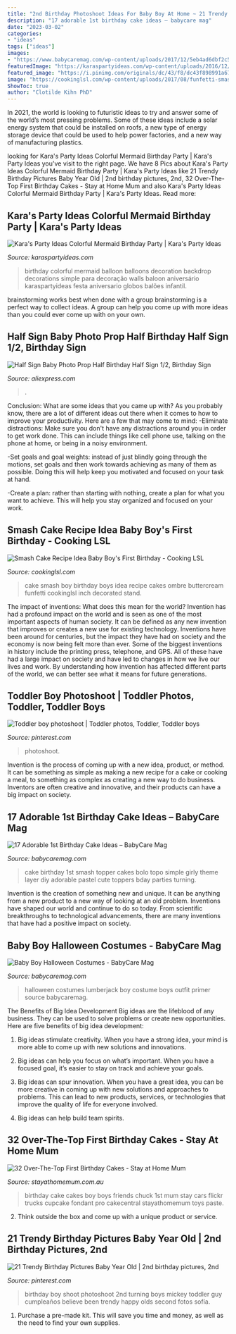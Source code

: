 ```yaml
---
title: "2nd Birthday Photoshoot Ideas For Baby Boy At Home ~ 21 Trendy Birthday Pictures Baby Year Old"
description: "17 adorable 1st birthday cake ideas – babycare mag"
date: "2023-03-02"
categories:
- "ideas"
tags: ["ideas"]
images:
- "https://www.babycaremag.com/wp-content/uploads/2017/12/5eb4ad6dbf2c5d76c2d0570f6102326b.jpg"
featuredImage: "https://karaspartyideas.com/wp-content/uploads/2016/12/Colorful-Mermaid-Birthday-Party-via-Karas-Party-Ideas-KarasPartyIdeas.com6_.jpg"
featured_image: "https://i.pinimg.com/originals/dc/43/f8/dc43f898991a67604d999d8f7d30d410.jpg"
image: "https://cookinglsl.com/wp-content/uploads/2017/08/funfetti-smash-cake-baby-boy-2-1.jpg"
ShowToc: true
author: "Clotilde Kihn PhD"
---
```



In 2021, the world is looking to futuristic ideas to try and answer some of the world’s most pressing problems. Some of these ideas include a solar energy system that could be installed on roofs, a new type of energy storage device that could be used to help power factories, and a new way of manufacturing plastics.

	

		
looking for Kara&#039;s Party Ideas Colorful Mermaid Birthday Party | Kara&#039;s Party Ideas you've visit to the right page. We have 8 Pics about Kara&#039;s Party Ideas Colorful Mermaid Birthday Party | Kara&#039;s Party Ideas like 21 Trendy Birthday Pictures Baby Year Old | 2nd birthday pictures, 2nd, 32 Over-The-Top First Birthday Cakes - Stay at Home Mum and also Kara&#039;s Party Ideas Colorful Mermaid Birthday Party | Kara&#039;s Party Ideas. Read more:
		
    
## Kara&#039;s Party Ideas Colorful Mermaid Birthday Party | Kara&#039;s Party Ideas

<img loading=lazy src="https://karaspartyideas.com/wp-content/uploads/2016/12/Colorful-Mermaid-Birthday-Party-via-Karas-Party-Ideas-KarasPartyIdeas.com6_.jpg" onerror="this.onerror=null;this.src='https://tse3.mm.bing.net/th?id=OIP.u5r--5w5fcnHf-bnwyf3ygHaLJ&amp;pid=15.1';" alt="Kara&#039;s Party Ideas Colorful Mermaid Birthday Party | Kara&#039;s Party Ideas">

_Source: karaspartyideas.com_

>birthday colorful mermaid balloon balloons decoration backdrop decorations simple para decoração walls baloon aniversário karaspartyideas festa aniversario globos balões infantil. 

	

brainstorming works best when done with a group
brainstorming is a perfect way to collect ideas. A group can help you come up with more ideas than you could ever come up with on your own.

    
## Half Sign Baby Photo Prop Half Birthday Half Sign 1/2, Birthday Sign

<img loading=lazy src="https://ae01.alicdn.com/kf/HTB1wj5YLXXXXXbPXFXXq6xXFXXXg/Half-Sign-Baby-Photo-Prop-Half-Birthday-Half-Sign-1-2-Birthday-Sign-Age-Numbers-Photography.jpg" onerror="this.onerror=null;this.src='https://tse3.mm.bing.net/th?id=OIP.Ih6fECgvML6IOZStRb-WYAHaHa&amp;pid=15.1';" alt="Half Sign Baby Photo Prop Half Birthday Half Sign 1/2, Birthday Sign">

_Source: aliexpress.com_

>. 

	

Conclusion: What are some ideas that you came up with?
As you probably know, there are a lot of different ideas out there when it comes to how to improve your productivity. Here are a few that may come to mind:
-Eliminate distractions: Make sure you don't have any distractions around you in order to get work done. This can include things like cell phone use, talking on the phone at home, or being in a noisy environment.

-Set goals and goal weights: instead of just blindly going through the motions, set goals and then work towards achieving as many of them as possible. Doing this will help keep you motivated and focused on your task at hand.

-Create a plan: rather than starting with nothing, create a plan for what you want to achieve. This will help you stay organized and focused on your work.

    
## Smash Cake Recipe Idea Baby Boy&#039;s First Birthday - Cooking LSL

<img loading=lazy src="https://cookinglsl.com/wp-content/uploads/2017/08/funfetti-smash-cake-baby-boy-2-1.jpg" onerror="this.onerror=null;this.src='https://tse4.mm.bing.net/th?id=OIP.V5Pm88Ai6-18wV1XJ5urigHaLH&amp;pid=15.1';" alt="Smash Cake Recipe Idea Baby Boy&#039;s First Birthday - Cooking LSL">

_Source: cookinglsl.com_

>cake smash boy birthday boys idea recipe cakes ombre buttercream funfetti cookinglsl inch decorated stand. 

	

The impact of inventions: What does this mean for the world?
Invention has had a profound impact on the world and is seen as one of the most important aspects of human society. It can be defined as any new invention that improves or creates a new use for existing technology. Inventions have been around for centuries, but the impact they have had on society and the economy is now being felt more than ever. Some of the biggest inventions in history include the printing press, telephone, and GPS. All of these have had a large impact on society and have led to changes in how we live our lives and work. By understanding how invention has affected different parts of the world, we can better see what it means for future generations.

    
## Toddler Boy Photoshoot | Toddler Photos, Toddler, Toddler Boys

<img loading=lazy src="https://i.pinimg.com/736x/b2/1d/67/b21d67bcc8abc029c553343846cc2168.jpg" onerror="this.onerror=null;this.src='https://tse3.mm.bing.net/th?id=OIP.n05JnBNRAil6Ve9Oc3py7gHaJh&amp;pid=15.1';" alt="Toddler boy photoshoot | Toddler photos, Toddler, Toddler boys">

_Source: pinterest.com_

>photoshoot. 

	

Invention is the process of coming up with a new idea, product, or method. It can be something as simple as making a new recipe for a cake or cooking a meal, to something as complex as creating a new way to do business. Inventors are often creative and innovative, and their products can have a big impact on society.

    
## 17 Adorable 1st Birthday Cake Ideas – BabyCare Mag

<img loading=lazy src="https://www.babycaremag.com/wp-content/uploads/2017/12/5eb4ad6dbf2c5d76c2d0570f6102326b.jpg" onerror="this.onerror=null;this.src='https://tse3.mm.bing.net/th?id=OIP.LWgpPkcAHlpeQWMr7FI84gHaLH&amp;pid=15.1';" alt="17 Adorable 1st Birthday Cake Ideas – BabyCare Mag">

_Source: babycaremag.com_

>cake birthday 1st smash topper cakes bolo topo simple girly theme layer diy adorable pastel cute toppers bday parties turning. 

	

Invention is the creation of something new and unique. It can be anything from a new product to a new way of looking at an old problem. Inventions have shaped our world and continue to do so today. From scientific breakthroughs to technological advancements, there are many inventions that have had a positive impact on society.

    
## Baby Boy Halloween Costumes - BabyCare Mag

<img loading=lazy src="https://www.babycaremag.com/wp-content/uploads/2017/09/cba985368090a9ec11a9db8a040339cf.jpg" onerror="this.onerror=null;this.src='https://tse2.mm.bing.net/th?id=OIP.5C7Hbx9VXfnh8L5LDNd33gHaLO&amp;pid=15.1';" alt="Baby Boy Halloween Costumes - BabyCare Mag">

_Source: babycaremag.com_

>halloween costumes lumberjack boy costume boys outfit primer source babycaremag. 

	

The Benefits of Big Idea Development
Big ideas are the lifeblood of any business. They can be used to solve problems or create new opportunities. Here are five benefits of big idea development:
1. Big ideas stimulate creativity. When you have a strong idea, your mind is more able to come up with new solutions and innovations.

2. Big ideas can help you focus on what’s important. When you have a focused goal, it’s easier to stay on track and achieve your goals.

3. Big ideas can spur innovation. When you have a great idea, you can be more creative in coming up with new solutions and approaches to problems. This can lead to new products, services, or technologies that improve the quality of life for everyone involved.

4. Big ideas can help build team spirits.

    
## 32 Over-The-Top First Birthday Cakes - Stay At Home Mum

<img loading=lazy src="https://www.stayathomemum.com.au/wp-content/uploads/2017/01/cakecentral.com_....jpg" onerror="this.onerror=null;this.src='https://tse3.mm.bing.net/th?id=OIP.v_CASxDYW42vp7VAscuNSwHaJ4&amp;pid=15.1';" alt="32 Over-The-Top First Birthday Cakes - Stay at Home Mum">

_Source: stayathomemum.com.au_

>birthday cake cakes boy boys friends chuck 1st mum stay cars flickr trucks cupcake fondant pro cakecentral stayathomemum toys paste. 

	

2. Think outside the box and come up with a unique product or service.

    
## 21 Trendy Birthday Pictures Baby Year Old | 2nd Birthday Pictures, 2nd

<img loading=lazy src="https://i.pinimg.com/originals/dc/43/f8/dc43f898991a67604d999d8f7d30d410.jpg" onerror="this.onerror=null;this.src='https://tse4.mm.bing.net/th?id=OIP.fqg2h6K981jOL9mh0ChjmQAAAA&amp;pid=15.1';" alt="21 Trendy Birthday Pictures Baby Year Old | 2nd birthday pictures, 2nd">

_Source: pinterest.com_

>birthday boy shoot photoshoot 2nd turning boys mickey toddler guy cumpleaños believe been trendy happy olds second fotos sofía. 

	

1. Purchase a pre-made kit. This will save you time and money, as well as the need to find your own supplies.

